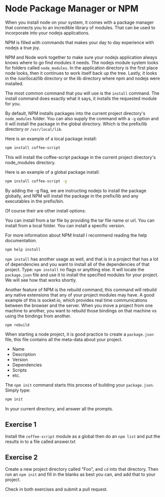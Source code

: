 # Node Package Manager or NPM

When you install node on your system, it comes with a package manager that connects you to an incredible library of modules.  That can be used to incorporate into your nodejs applications.  

NPM is filled with commands that makes your day to day experience with nodejs a true joy.

NPM and Node work together to make sure your nodejs application always knows where to go find modules it needs.  The nodejs module system looks for folders called `node_modules`.  In the application directory is the first place node looks, then it continues to work itself back up the tree.  Lastly, it looks in the /usr/local/lib directory or the lib directory where npm and nodejs were installed.  

The most common command that you will use is the `install` command.  The install command does exactly what it says, it installs the requested module for you.

By default, NPM installs packages into the current project directory's `node_modules` folder.  You can also supply the command with a `-g` option and it will install the package in the global directory.  Which is the prefix/lib directory or `/usr/local/lib`.

Here is an example of a local package install:

``` sh
npm install coffee-script
```

This will install the coffee-script package in the current project directory's node_modules directory.

Here is an example of a global package install:

``` sh
npm install coffee-script -g
```

By adding the -g flag, we are instructing nodejs to install the package globally, and NPM will install the package in the prefix/lib and any executables in the prefix/bin.

Of course their are other install options:

You can install from a tar file by providing the tar file name or url.  You can install from a local folder.
You can install a specific version.

For more information about NPM Install I recommend reading the help documentation.

``` sh
npm help install
```

`npm install` has another usage as well, and that is in a project that has a lot of dependencies and you want to install all of the dependencies of that project.  Type: `npm install` no flags or anything else.  It will locate the `package.json` file and use it to install the specified modules for your project.  We will see how that works shortly.

Another feature of NPM is the rebuild command, this command will rebuild any native extensions that any of your project modules may have.  A good example of this is socket.io, which provides real time communications between the browser and the server.  When you move a project from one machine to another, you want to rebuild those bindings on that machine vs using the bindings from another.

``` sh
npm rebuild
```

When starting a node project, it is good practice to create a `package.json` file, this file contains all the meta-data about your project.  

* Name
* Description
* Version
* Dependencies
* Scripts
* etc.

The `npm init` command starts this process of building your `package.json`.  Simply type:

``` sh
npm init
```

In your current directory, and answer all the prompts.

## Exercise 1

Install the `coffee-script` module as a global then do an `npm list` and put the results in to a file called answer.txt

## Exercise 2

Create a new project directory called "Foo", and `cd` into that directory.  Then run an `npm init` and fill in the blanks as best you can, and add that to your project.

Check in both exercises and submit a pull request.